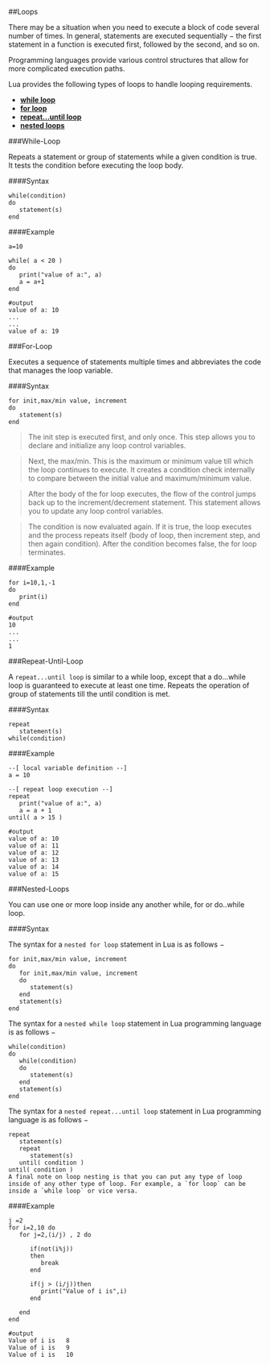 ##Loops

There may be a situation when you need to execute a block of code several number of times. 
In general, statements are executed sequentially − the first statement in a function is executed first, followed by the second, and so on.

Programming languages provide various control structures that allow for more complicated execution paths.

Lua provides the following types of loops to handle looping requirements.

* **[while loop](#while-loop)**
* **[for loop](#for-loop)**
* **[repeat...until loop](#repeat-until-loop)**
* **[nested loops](#nested-loops)**

###While-Loop

Repeats a statement or group of statements while a given condition is true. It tests the condition before executing the loop body.

####Syntax
```
while(condition)
do
   statement(s)
end
```

####Example
```
a=10

while( a < 20 )
do
   print("value of a:", a)
   a = a+1
end

#output
value of a:	10
...
...
value of a:	19
```

###For-Loop

Executes a sequence of statements multiple times and abbreviates the code that manages the loop variable.

####Syntax
```
for init,max/min value, increment
do
   statement(s)
end
```

> The init step is executed first, and only once. This step allows you to declare and initialize any loop control variables.

> Next, the max/min. This is the maximum or minimum value till which the loop continues to execute. It creates a condition check internally to compare between the initial value and maximum/minimum value.

> After the body of the for loop executes, the flow of the control jumps back up to the increment/decrement statement. This statement allows you to update any loop control variables.

> The condition is now evaluated again. If it is true, the loop executes and the process repeats itself (body of loop, then increment step, and then again condition). After the condition becomes false, the for loop terminates.

####Example
```
for i=10,1,-1 
do 
   print(i) 
end

#output
10
...
...
1
```

###Repeat-Until-Loop

A `repeat...until loop` is similar to a while loop, except that a do...while loop is guaranteed to execute at least one time.
Repeats the operation of group of statements till the until condition is met.

####Syntax
```
repeat
   statement(s)
while(condition)
```

####Example

```
--[ local variable definition --]
a = 10

--[ repeat loop execution --]
repeat
   print("value of a:", a)
   a = a + 1
until( a > 15 )

#output
value of a:	10
value of a:	11
value of a:	12
value of a:	13
value of a:	14
value of a:	15
```

###Nested-Loops

You can use one or more loop inside any another while, for or do..while loop.

####Syntax

The syntax for a `nested for loop` statement in Lua is as follows −

```
for init,max/min value, increment
do
   for init,max/min value, increment
   do
      statement(s)
   end
   statement(s)
end
```

The syntax for a `nested while loop` statement in Lua programming language is as follows −

```
while(condition)
do
   while(condition)
   do
      statement(s)
   end
   statement(s)
end
```

The syntax for a `nested repeat...until loop` statement in Lua programming language is as follows −

```
repeat
   statement(s)
   repeat
      statement(s)
   until( condition )
until( condition )
A final note on loop nesting is that you can put any type of loop inside of any other type of loop. For example, a `for loop` can be inside a `while loop` or vice versa.
```

####Example

```
j =2
for i=2,10 do
   for j=2,(i/j) , 2 do
	
      if(not(i%j)) 
      then
         break 
      end
		
      if(j > (i/j))then
         print("Value of i is",i)
      end
		
   end
end

#output
Value of i is	8
Value of i is	9
Value of i is	10
```